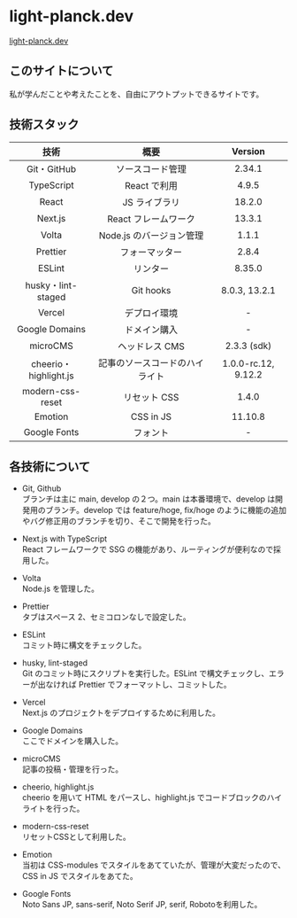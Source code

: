 # light-planck.dev

[light-planck.dev](https://www.light-planck.dev/)

## このサイトについて

私が学んだことや考えたことを、自由にアウトプットできるサイトです。

## 技術スタック

|         技術          |              概要              |       Version       |
| :-------------------: | :----------------------------: | :-----------------: |
|      Git・GitHub      |        ソースコード管理        |       2.34.1        |
|      TypeScript       |          React で利用          |        4.9.5        |
|         React         |         JS ライブラリ          |       18.2.0        |
|        Next.js        |      React フレームワーク      |       13.3.1        |
|         Volta         |    Node.js のバージョン管理    |        1.1.1        |
|       Prettier        |         フォーマッター         |        2.8.4        |
|        ESLint         |            リンター            |       8.35.0        |
|  husky・lint-staged   |           Git hooks            |    8.0.3, 13.2.1    |
|        Vercel         |          デプロイ環境          |          -          |
|    Google Domains     |          ドメイン購入          |          -          |
|       microCMS        |         ヘッドレス CMS         |     2.3.3 (sdk)     |
| cheerio・highlight.js | 記事のソースコードのハイライト | 1.0.0-rc.12, 9.12.2 |
|   modern-css-reset    |          リセット CSS          |        1.4.0        |
|        Emotion        |           CSS in JS            |       11.10.8       |
|     Google Fonts      |            フォント            |          -          |

## 各技術について

- Git, Github  
  ブランチは主に main, develop の２つ。main は本番環境で、develop は開発用のブランチ。develop では feature/hoge, fix/hoge のように機能の追加やバグ修正用のブランチを切り、そこで開発を行った。

- Next.js with TypeScript  
  React フレームワークで SSG の機能があり、ルーティングが便利なので採用した。

- Volta  
  Node.js を管理した。

- Prettier  
  タブはスペース 2、セミコロンなしで設定した。

- ESLint  
  コミット時に構文をチェックした。

- husky, lint-staged  
  Git のコミット時にスクリプトを実行した。ESLint で構文チェックし、エラーが出なければ Prettier でフォーマットし、コミットした。

- Vercel  
  Next.js のプロジェクトをデプロイするために利用した。

- Google Domains  
  ここでドメインを購入した。

- microCMS  
  記事の投稿・管理を行った。

- cheerio, highlight.js  
  cheerio を用いて HTML をパースし、highlight.js でコードブロックのハイライトを行った。

- modern-css-reset  
  リセットCSSとして利用した。

- Emotion  
  当初は CSS-modules でスタイルをあてていたが、管理が大変だったので、CSS in JS でスタイルをあてた。

- Google Fonts  
  Noto Sans JP, sans-serif, Noto Serif JP, serif, Robotoを利用した。
